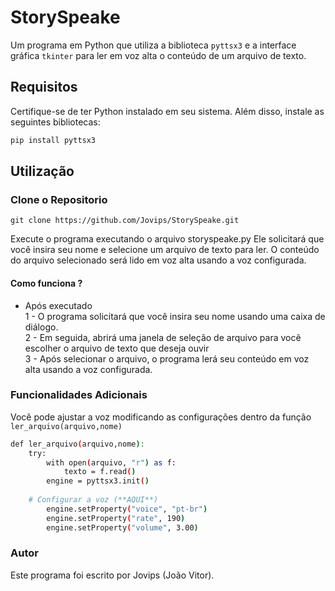 # StorySpeake
Um  programa em Python que utiliza a biblioteca `pyttsx3` e a interface gráfica `tkinter` para ler em voz alta o conteúdo de um arquivo de texto.

## Requisitos

Certifique-se de ter Python instalado em seu sistema. Além disso, instale as seguintes bibliotecas:

```bash
pip install pyttsx3
```
## Utilização
### Clone o Repositorio

```
git clone https://github.com/Jovips/StorySpeake.git
```


Execute o programa executando o arquivo storyspeake.py Ele solicitará que você insira seu nome e selecione um arquivo de texto para ler. O conteúdo do arquivo selecionado será lido em voz alta usando a voz configurada.

#### Como funciona ?
- Após executado </br>
1 - O programa solicitará que você insira seu nome usando uma caixa de diálogo. </br>
2 - Em seguida, abrirá uma janela de seleção de arquivo para você escolher o arquivo de texto que deseja ouvir </br>
3 - Após selecionar o arquivo, o programa lerá seu conteúdo em voz alta usando a voz configurada.

### Funcionalidades Adicionais
Você pode ajustar a voz modificando as configurações dentro da função `ler_arquivo(arquivo,nome)`
```bash
def ler_arquivo(arquivo,nome):
    try:
        with open(arquivo, "r") as f:
            texto = f.read()
        engine = pyttsx3.init()
      
    # Configurar a voz (**AQUI**)
        engine.setProperty("voice", "pt-br")
        engine.setProperty("rate", 190)
        engine.setProperty("volume", 3.00)
```
### Autor
Este programa foi escrito por Jovips (João Vitor).
